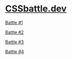 # [CSSbattle.dev](https://cssbattle.dev/)

[Battle #1](BATTLE%20%5B(%201%20)%5D/README.md)

[Battle #2](BATTLE%20%5B(%202%20)%5D/README.md)

[Battle #3](BATTLE%20%5B(%203%20)%5D/README.md)

[Battle #4](BATTLE%20%5B(%204%20)%5D/README.md)
